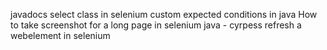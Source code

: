  javadocs select class in selenium 
custom expected conditions in java
How to take screenshot for a long page in selenium java - cyrpess 
refresh a webelement in selenium
